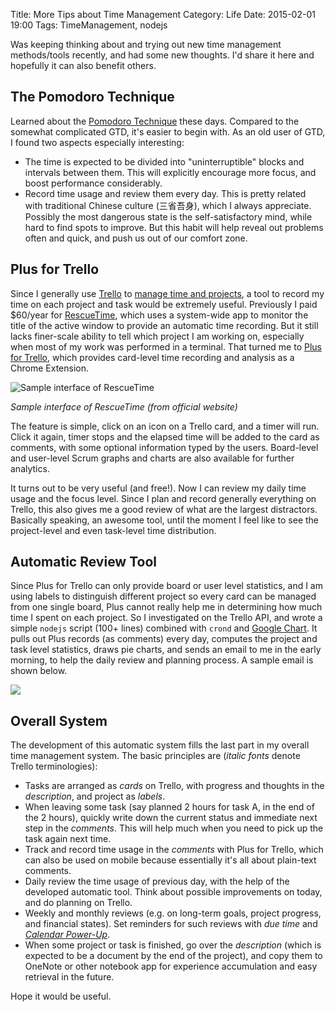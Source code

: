 Title: More Tips about Time Management
Category: Life
Date: 2015-02-01 19:00
Tags: TimeManagement, nodejs

Was keeping thinking about and trying out new time management methods/tools recently, and had some new thoughts.
I'd share it here and hopefully it can also benefit others.

## The Pomodoro Technique

Learned about the [Pomodoro Technique](http://pomodorotechnique.com/) these days. 
Compared to the somewhat complicated GTD, it's easier to begin with.
As an old user of GTD, I found two aspects especially interesting:

* The time is expected to be divided into "uninterruptible" blocks and intervals between them. This will explicitly encourage more focus, and boost performance considerably.
* Record time usage and review them every day. This is pretty related with traditional Chinese culture (三省吾身), which I always appreciate.
Possibly the most dangerous state is the self-satisfactory mind, while hard to find spots to improve.
But this habit will help reveal out problems often and quick, and push us out of our comfort zone.

## Plus for Trello

Since I generally use [Trello](https://trello.com/) to [manage time and projects](https://grapeot.me/using-trello-to-do-time-management.html), a tool to record my time on each project and task would be extremely useful.
Previously I paid $60/year for [RescueTime](https://www.rescuetime.com/), which uses a system-wide app to monitor the title of the active window to provide an automatic time recording.
But it still lacks finer-scale ability to tell which project I am working on, especially when most of my work was performed in a terminal.
That turned me to [Plus for Trello](https://chrome.google.com/webstore/detail/plus-for-trello-time-trac/gjjpophepkbhejnglcmkdnncmaanojkf?hl=en), which provides card-level time recording and analysis as a Chrome Extension.

![Sample interface of RescueTime](https://www.rescuetime.com/images/imac.png)

_Sample interface of RescueTime (from official website)_

The feature is simple, click on an icon on a Trello card, and a timer will run.
Click it again, timer stops and the elapsed time will be added to the card as comments, with some optional information typed by the users.
Board-level and user-level Scrum graphs and charts are also available for further analytics.

It turns out to be very useful (and free!).
Now I can review my daily time usage and the focus level.
Since I plan and record generally everything on Trello, this also gives me a good review of what are the largest distractors.
Basically speaking, an awesome tool, until the moment I feel like to see the project-level and even task-level time distribution.

## Automatic Review Tool

Since Plus for Trello can only provide board or user level statistics, and I am using labels to distinguish different project so every card can be managed from one single board, Plus cannot really help me in determining how much time I spent on each project.
So I investigated on the Trello API, and wrote a simple `nodejs` script (100+ lines) combined with `crond` and [Google Chart](https://developers.google.com/chart/).
It pulls out Plus records (as comments) every day, computes the project and task level statistics, draws pie charts, and sends an email to me in the early morning, to help the daily review and planning process.
A sample email is shown below.

<img style="max-width: 100%" src="/images/TrelloSampleEmail.png" />

## Overall System

The development of this automatic system fills the last part in my overall time management system.
The basic principles are (_italic fonts_ denote Trello terminologies): 

* Tasks are arranged as _cards_ on Trello, with progress and thoughts in the _description_, and project as _labels_.
* When leaving some task (say planned 2 hours for task A, in the end of the 2 hours), quickly write down the current status and immediate next step in the _comments_. This will help much when you need to pick up the task again next time.
* Track and record time usage in the _comments_ with Plus for Trello, which can also be used on mobile because essentially it's all about plain-text comments.
* Daily review the time usage of previous day, with the help of the developed automatic tool. Think about possible improvements on today, and do planning on Trello.
* Weekly and monthly reviews (e.g. on long-term goals, project progress, and financial states). Set reminders for such reviews with _due time_ and [_Calendar Power-Up_](http://help.trello.com/article/811-viewing-cards-in-a-calendar-view).
* When some project or task is finished, go over the _description_ (which is expected to be a document by the end of the project), and copy them to OneNote or other notebook app for experience accumulation and easy retrieval in the future.

Hope it would be useful.
